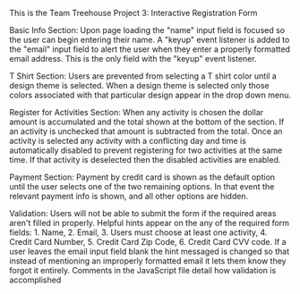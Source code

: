 This is the Team Treehouse Project 3: Interactive Registration Form

Basic Info Section:
Upon page loading the "name" input field is focused so the user can begin entering their name.  A "keyup" event listener is added to the "email" input field to alert the user when they enter a properly formatted email address.  This is the only field with the "keyup" event listener.  

T Shirt Section:
Users are prevented from selecting a T shirt color until a design theme is selected.  When a design theme is selected only those colors associated with that particular design appear in the drop down menu.

Register for Activities Section:
When any activity is chosen the dollar amount is accumulated and the total shown at the bottom of the section.  If an activity is unchecked that amount is subtracted from the total.  Once an activity is selected any activity with a conflicting day and time is automatically disabled to prevent registering for two activities at the same time.  If that activity is deselected then the disabled activities are enabled.

Payment Section:
Payment by credit card is shown as the default option until the user selects one of the two remaining options.  In that event the relevant payment info is shown, and all other options are hidden.  

Validation:
Users will not be able to submit the form if the required areas aren't filled in properly.  Helpful hints appear on the any of the required form fields: 1. Name, 2. Email, 3. Users must choose at least one activity, 4. Credit Card Number, 5. Credit Card Zip Code, 6. Credit Card CVV code.  If a user leaves the email input field blank the hint messaged is changed so that instead of mentioning an improperly formatted email it lets them know they forgot it entirely. Comments in the JavaScript file detail how validation is accomplished
